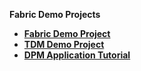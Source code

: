 <strong>Fabric Demo Projects<strong>

<ul>
<li><a href="/articles/demo_project/Fabric_Demo_Project/00_Fabric_demo_project_setup_guidelines.md">Fabric Demo Project</a></li>
<li><a href="/articles/demo_project/TDM_Demo_Project/TDM7_5_1_demo_project_setup_guidelines.md">TDM Demo Project</a></li>
<li><a href="/articles/demo_project/09_DPM_Tutorial/DPM_Application_Tutorial.md">DPM Application Tutorial</a></li>


</ul>



